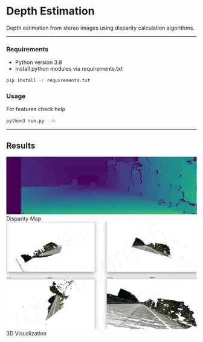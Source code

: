 # Depth Estimation

Depth estimation from stereo images using disparity calculation algorithms.

---

### Requirements

- Python version 3.8
- Install python modules via requirements.txt

```bash
pip install -r requirements.txt
```

### Usage

For features check help

```bash
python3 run.py --h
```
---
## Results
<img src="assets/image1.jpg">Disparity Map</img>
<img src="assets/image2.png">3D Visualization</img>